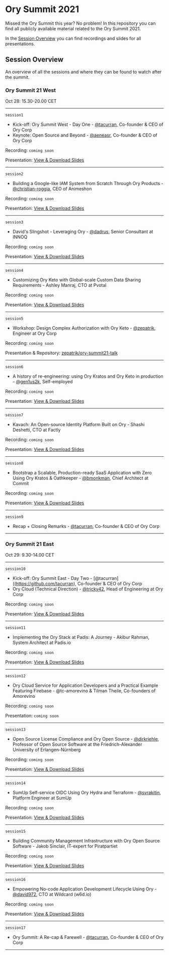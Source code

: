 # Ory Summit 2021

Missed the Ory Summit this year? 
No problem!
In this repository you can find all publicly available material related to the Ory Summit 2021.

In the [Session Overview](#session-overview) you can find recordings and slides for all presentations.

## Session Overview

An overview of all the sessions and where they can be found to watch after the summit. 

### Ory Summit 21 West 
Oct 28: 15.30-20.00 CET

---

`session1`
- Kick-off: Ory Summit West - Day One - [@tacurran](https://github.com/tacurran), Co-founder & CEO of Ory Corp
- Keynote: Open Source and Beyond - [@aeneasr](https://github.com/aeneasr), Co-founder & CEO of Ory Corp

Recording: `coming soon`

Presentation: [View & Download Slides](https://github.com/ory/summit/blob/master/Ory_Summit_21_Day_1_-_Keynote_-_Future_Directions_for_the_New_ID_Stack.pdf)

---
`session2`
- Building a Google-like IAM System from Scratch Through Ory Products - [@christian-roggia](https://github.com/christian-roggia), CEO of Animeshon

Recording: `coming soon`

Presentation: [View & Download Slides](https://github.com/ory/summit/blob/master/Ory_Summit_21_Day_1_-_Christian_Roggia_-_Building_a_Google-like_IAM_system_from_scratch_through_Ory_products.pdf)

---
`session3`

- David's Slingshot - Leveraging Ory - [@dadrus](https://github.com/dadrus), Senior Consultant at INNOQ

Recording: `coming soon`

Presentation: [View & Download Slides](https://github.com/ory/summit/blob/master/Ory_Summit_21_Day_1_-_Dimitrij_Drus_-_Davids_Slingshot_-_Leveraging_Ory.pdf)

---
`session4`

- Customizing Ory Keto with Global-scale Custom Data Sharing Requirements - Ashley Manraj, CTO at Pvotal

Recording: `coming soon`

Presentation: [View & Download Slides](https://github.com/ory/summit/blob/master/Ory_Summit_21_Day_1_-_Ashley_Manraj_-_Customizing_Ory_Keto_with_global_scale_data_sharing_requirements.pdf)

---
`session5`

- Workshop: Design Complex Authorization with Ory Keto - [@zepatrik](https://github.com/zepatrik), Engineer at Ory Corp

Recording: `coming soon`

Presentation & Repository: [zepatrik/ory-summit21-talk](https://github.com/zepatrik/ory-summit21-talk)

---
`session6`

- A history of re-engineering: using Ory Kratos and Ory Keto in production - [@gen1us2k](https://github.com/gen1us2k), Self-employed

Recording: `coming soon`

Presentation: [View & Download Slides](https://github.com/ory/summit/blob/master/Ory_Summit_21_Day_1_-_Andrew_Minkin_-__Using_Kratos_and_Keto_in_production_.pdf)

---
`session7`

- Kavach: An Open-source Identity Platform Built on Ory - Shashi Deshetti, CTO at Factly 

Recording: `coming soon`

Presentation: [View & Download Slides](https://github.com/ory/summit/blob/master/Ory_Summit_21_Day_1_-_Sashi_Deshetti_Kavach_-_Empowering_no-code_application_development_using_Ory_Kratos_and_Ory_Keto.pdf)

---
`session8`

- Bootstrap a Scalable, Production-ready SaaS Application with Zero Using Ory Kratos & Oathkeeper - [@bmonkman](https://github.com/bmonkman), Chief Architect at Commit

Recording: `coming soon`

Presentation: [View & Download Slides](https://github.com/ory/summit/blob/master/Ory_Summit_21_Day_1_-_Bill_Monkman_-_Zero_Bootstrapping_SaaS_applications_leveraging_Ory_Kratos_and_Oathkeeper.pdf)

---
`session9`
- Recap + Closing Remarks - [@tacurran](https://github.com/tacurran), Co-founder & CEO of Ory Corp
---
### Ory Summit 21 East 
Oct 29: 9.30-14.00 CET

---
`session10`
- Kick-off: Ory Summit East - Day Two - [@tacurran]((https://github.com/tacurran), Co-founder & CEO of Ory Corp
- Ory Cloud (Technical Direction) - [@tricky42](https://github.com/tricky42), Head of Engineering at Ory Corp

Recording: `coming soon`

Presentation: [View & Download Slides](https://github.com/ory/summit/blob/master/Ory_Summit_21_Day_2_-_Keynote_-_Ory_Cloud_Technical_Direction.pdf)

---
`session11`

- Implementing the Ory Stack at Padis: A Journey - Akibur Rahman, System Architect at Padis.io

Recording: `coming soon`

Presentation: [View & Download Slides](https://github.com/ory/summit/blob/master/Ory_Summit_21_Day_2_-_Akibur_Rahman_-_Implementing_the_Ory_stack_at_Padis.pdf)

---
`session12`

- Ory Cloud Service for Application Developers and a Practical Example Featuring Firebase - @tc-amorevino & Tilman Theile, Co-founders of Amorevino

Recording: `coming soon`

Presentation: `coming soon`

---
`session13`

-  Open Source License Compliance and Ory Open Source - [@dirkriehle](https://github.com/dirkriehle), Professor of Open Source Software at the Friedrich-Alexander University of Erlangen-Nürnberg 

Recording: `coming soon`

Presentation: [View & Download Slides](https://github.com/ory/summit/blob/master/Ory_Summit_21_Day_2_-_Dirk_Riehle_-_Open_Source_License_Compliance_and_Ory_Open_Source.pdf)

---
`session14`

- SumUp Self-service OIDC Using Ory Hydra and Terraform - [@svrakitin](https://github.com/svrakitin), Platform Engineer at SumUp

Recording: `coming soon`

Presentation: [View & Download Slides](https://github.com/ory/summit/blob/master/Ory_Summit_21_Day_2_-_Stepan_Rakitin_-_SumUp_Self-service_OIDC_for_with_Ory_Hydra_and_Terraform.pdf)

---
`session15`

- Building Community Management Infrastructure with Ory Open Source Software - Jakob Sinclair, IT-expert for Piratpartiet

Recording: `coming soon`

Presentation: [View & Download Slides](https://github.com/ory/summit/blob/master/Ory_Summit_21_Day_2_-_Jakob_Sinclair_-_Building_a_community_management_infrastructure_with_Ory_open_source_software.pdf)

---
`session16`

- Empowering No-code Application Development Lifecycle Using Ory - [@david972](https://github.com/david972), CTO at Wildcard (w6d.io)

Recording: `coming soon`

Presentation: [View & Download Slides](https://github.com/ory/summit/blob/master/Ory_Summit_21_Day_2_-_David_Alexander_-_Empowering_no-code_application_development_using_Ory_Kratos_and_Ory_Keto.pdf)

---
`session17`
- Ory Summit: A Re-cap & Farewell - [@tacurran](https://github.com/tacurran), Co-founder & CEO of Ory Corp
---
